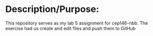 # Description/Purpose: 

This repository serves as my lab 5 assignment for cep146-nbb. The exercise had us create and edit files and push them to GitHub
